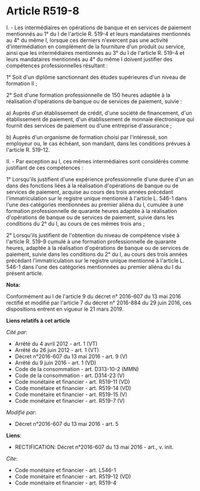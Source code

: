 # Article R519-8

I. - Les intermédiaires en opérations de banque et en services de paiement mentionnés au 1° du I de l'article R. 519-4 et
leurs mandataires mentionnés au 4° du même I, lorsque ces derniers n'exercent pas une activité d'intermédiation en complément
de la fourniture d'un produit ou service, ainsi que les intermédiaires mentionnés au 3° du I de l'article R. 519-4 et leurs
mandataires mentionnés au 4° du même I doivent justifier des compétences professionnelles résultant : 

1° Soit d'un diplôme sanctionnant des études supérieures d'un niveau de formation II ; 

2° Soit d'une formation professionnelle de 150 heures adaptée à la réalisation d'opérations de banque ou de services de
paiement, suivie : 

a) Auprès d'un établissement de crédit, d'une société de financement, d'un établissement de paiement, d'un établissement de
monnaie électronique qui fournit des services de paiement ou d'une entreprise d'assurance ; 

b) Auprès d'un organisme de formation choisi par l'intéressé, son employeur ou, le cas échéant, son mandant, dans les
conditions prévues à l'article R. 519-12.

II. - Par exception au I, ces mêmes intermédiaires sont considérés comme justifiant de ces compétences :

1° Lorsqu'ils justifient d'une expérience professionnelle d'une durée d'un an dans des fonctions liées à la réalisation
d'opérations de banque ou de services de paiement, acquise au cours des trois années précédant l'immatriculation sur le
registre unique mentionné à l'article L. 546-1 dans l'une des catégories mentionnées au premier aliéna du I, cumulée à une
formation professionnelle de quarante heures adaptée à la réalisation d'opérations de banque ou de services de paiement,
suivie dans les conditions du 2° du I, au cours de ces mêmes trois ans ;

2° Lorsqu'ils justifient de l'obtention du niveau de compétence visée à l'article R. 519-9 cumulé à une formation
professionnelle de quarante heures, adaptée à la réalisation d'opérations de banque ou de services de paiement, suivie dans
les conditions du 2° du I, au cours des trois années précédant l'immatriculation sur le registre unique mentionné à l'article
L. 546-1 dans l'une des catégories mentionnées au premier aliéna du I du présent article.

**Nota:**

Conformément au I de l'article 9 du décret n° 2016-607 du 13 mai 2016 rectifié et modifié par l'article 7 du décret n°
2016-884 du 29 juin 2016, ces dispositions entrent en vigueur le 21 mars 2019.

**Liens relatifs à cet article**

_Cité par_:

  - Arrêté du 4 avril 2012 - art. 1 (VT)
  - Arrêté du 26 juin 2012 - art. 1 (VT)
  - Décret n°2016-607 du 13 mai 2016 - art. 9 (V)
  - Arrêté du 9 juin 2016 - art. 1 (VD)
  - Code de la consommation - art. D313-10-2 (MMN)
  - Code de la consommation - art. D314-23 (V)
  - Code monétaire et financier - art. R519-11 (VD)
  - Code monétaire et financier - art. R519-14 (VD)
  - Code monétaire et financier - art. R519-15 (V)
  - Code monétaire et financier - art. R519-7 (V)

_Modifié par_:

  - Décret n°2016-607 du 13 mai 2016 - art. 5

**Liens**:

  - RECTIFICATION: Décret n°2016-607 du 13 mai 2016 - art., v. init.

_Cite_:

  - Code monétaire et financier - art. L546-1
  - Code monétaire et financier - art. R519-12 (VD)
  - Code monétaire et financier - art. R519-4
